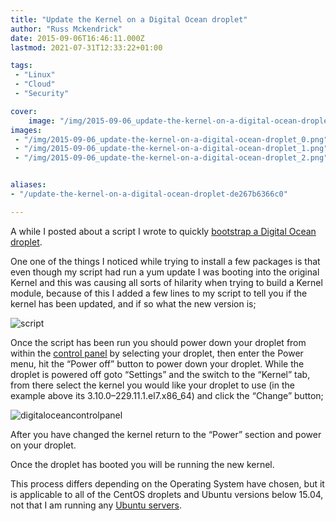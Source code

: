 ```yaml
---
title: "Update the Kernel on a Digital Ocean droplet"
author: "Russ Mckendrick"
date: 2015-09-06T16:46:11.000Z
lastmod: 2021-07-31T12:33:22+01:00

tags:
 - "Linux"
 - "Cloud"
 - "Security"

cover:
    image: "/img/2015-09-06_update-the-kernel-on-a-digital-ocean-droplet_0.png" 
images:
 - "/img/2015-09-06_update-the-kernel-on-a-digital-ocean-droplet_0.png"
 - "/img/2015-09-06_update-the-kernel-on-a-digital-ocean-droplet_1.png"
 - "/img/2015-09-06_update-the-kernel-on-a-digital-ocean-droplet_2.png"


aliases:
- "/update-the-kernel-on-a-digital-ocean-droplet-de267b6366c0"

---
```


A while I posted about a script I wrote to quickly [bootstrap a Digital Ocean droplet](https://media-glass.es/2015/06/28/digital-ocean-bootstrap/).

One one of the things I noticed while trying to install a few packages is that even though my script had run a yum update I was booting into the original Kernel and this was causing all sorts of hilarity when trying to build a Kernel module, because of this I added a few lines to my script to tell you if the kernel has been updated, and if so what the new version is;

![script](/img/2015-09-06_update-the-kernel-on-a-digital-ocean-droplet_1.png)

Once the script has been run you should power down your droplet from within the [control panel](https://cloud.digitalocean.com/) by selecting your droplet, then enter the Power menu, hit the “Power off” button to power down your droplet. While the droplet is powered off goto “Settings” and the switch to the “Kernel” tab, from there select the kernel you would like your droplet to use (in the example above its 3.10.0–229.11.1.el7.x86_64) and click the “Change” button;

![digitaloceancontrolpanel](/img/2015-09-06_update-the-kernel-on-a-digital-ocean-droplet_2.png)

After you have changed the kernel return to the “Power” section and power on your droplet.

Once the droplet has booted you will be running the new kernel.

This process differs depending on the Operating System have chosen, but it is applicable to all of the CentOS droplets and Ubuntu versions below 15.04, not that I am running any [Ubuntu servers](https://media-glass.es/2014/08/03/operating-system-snob/).
